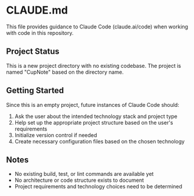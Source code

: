 # CLAUDE.md

This file provides guidance to Claude Code (claude.ai/code) when working with code in this repository.

## Project Status

This is a new project directory with no existing codebase. The project is named "CupNote" based on the directory name.

## Getting Started

Since this is an empty project, future instances of Claude Code should:

1. Ask the user about the intended technology stack and project type
2. Help set up the appropriate project structure based on the user's requirements
3. Initialize version control if needed
4. Create necessary configuration files based on the chosen technology

## Notes

- No existing build, test, or lint commands are available yet
- No architecture or code structure exists to document
- Project requirements and technology choices need to be determined